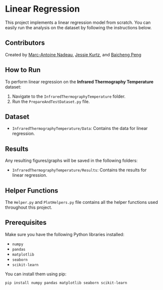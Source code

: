 # Linear Regression

This project implements a linear regression model from scratch. You can easily run the analysis on the dataset by following the instructions below.

## Contributors

Created by [Marc-Antoine Nadeau](https://github.com/ma-nadeau), [Jessie Kurtz](https://github.com/jkzcodes), and [Baicheng Peng](https://github.com/sivess)


## How to Run

To perform linear regression on the **Infrared Thermography Temperature** dataset:
1. Navigate to the `InfraredThermographyTemperature` folder.
2. Run the `PrepareAndTestDataset.py` file.

## Dataset
- `InfraredThermographyTemperature/Data`: Contains the data for linear regression.

## Results
Any resulting figures/graphs will be saved in the following folders:
- `InfraredThermographyTemperature/Results`: Contains the results for linear regression.

## Helper Functions
The `Helper.py` and `PlotHelpers.py` file contains all the helper functions used throughout this project.

## Prerequisites
Make sure you have the following Python libraries installed:
- `numpy`
- `pandas`
- `matplotlib`
- `seaborn`
- `scikit-learn`

You can install them using pip:
```bash
pip install numpy pandas matplotlib seaborn scikit-learn
